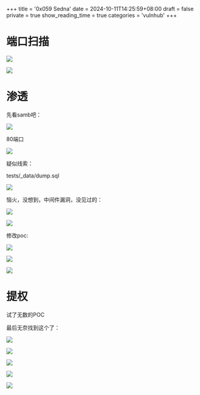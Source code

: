 +++
title = '0x059 Sedna'
date = 2024-10-11T14:25:59+08:00
draft = false
private = true
show_reading_time = true
categories = 'vulnhub'
+++



# 端口扫描

![](/vulnhub_img/WEBRESOURCEc135975b771204af23cdab25abe64e82image.png)

![](/vulnhub_img/WEBRESOURCEaa778fd28e434b1b3b9adbe24cb85a9eimage.png)

# 渗透

先看samb吧：

![](/vulnhub_img/WEBRESOURCE5e29a48c49bd12b7b99e6fc9671af808image.png)

80端口

![](/vulnhub_img/WEBRESOURCE45c8ad22204e88076863d1d3f486853cimage.png)

疑似线索：

tests/_data/dump.sql

![](/vulnhub_img/WEBRESOURCE18da2beffdffc3acbddc3bafd1ca247fimage.png)

恼火，没想到，中间件漏洞，没见过的：

![](/vulnhub_img/WEBRESOURCE4b888a8cfc792dfd5a560b414e0dd46aimage.png)

![](/vulnhub_img/WEBRESOURCE718aab8b67187e563187c6e28f306b39image.png)

修改poc:

![](/vulnhub_img/WEBRESOURCE366be6ed4caac38271c4a58bccf02ff1image.png)

![](/vulnhub_img/WEBRESOURCE4811b1e61ed5b39aafab3687c248ca06image.png)

![](/vulnhub_img/WEBRESOURCEa815e56eee76a861fd14af9504f6a870image.png)

# 提权

试了无数的POC

最后无奈找到这个了：

![](/vulnhub_img/WEBRESOURCE6c2f26be610b59cf38575fc60d7cbb49image.png)

![](/vulnhub_img/WEBRESOURCE1bf036cedb6d1e303899d2f797ccaf45image.png)

![](/vulnhub_img/WEBRESOURCE5cf27c92f92e4873419c8366bf2f80aeimage.png)

![](/vulnhub_img/WEBRESOURCE6161a6e5f75e884bce7fc4c7aec612adimage.png)

![](/vulnhub_img/WEBRESOURCE477bbe6399bbfe714432f7946efb8842image.png)